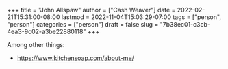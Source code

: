+++
title = "John Allspaw"
author = ["Cash Weaver"]
date = 2022-02-21T15:31:00-08:00
lastmod = 2022-11-04T15:03:29-07:00
tags = ["person", "person"]
categories = ["person"]
draft = false
slug = "7b38ec01-c3cb-4ea3-9c02-a3be22880118"
+++

Among other things:

-   <https://www.kitchensoap.com/about-me/>
